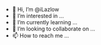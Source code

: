 - 👋 Hi, I’m @iLazlow
- 👀 I’m interested in ...
- 🌱 I’m currently learning ...
- 💞️ I’m looking to collaborate on ...
- 📫 How to reach me ...

<!---
iLazlow/iLazlow is a ✨ special ✨ repository because its `README.md` (this file) appears on your GitHub profile.
You can click the Preview link to take a look at your changes.
--->
